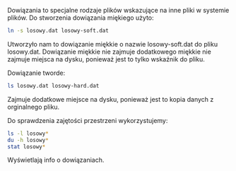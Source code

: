 Dowiązania to specjalne rodzaje plików wskazujące na inne pliki w systemie plików. Do stworzenia dowiązania miękiego użyto: 

```bash 
ln -s losowy.dat losowy-soft.dat
```

Utworzyło nam to dowiązanie miękkie o nazwie losowy-soft.dat do pliku losowy.dat. Dowiązanie miękkie nie zajmuje dodatkowego miękkie nie zajmuje miejsca na dysku, ponieważ jest to tylko wskaźnik do pliku. 

Dowiązanie tworde: 

```bash 
ls losowy.dat losowy-hard.dat
```
Zajmuje dodatkowe miejsce na dysku, ponieważ jest to kopia danych z orginalnego pliku. 

Do sprawdzenia zajętości przestrzeni wykorzystujemy:

``` bash
ls -l losowy*
du -h losowy*
stat losowy*
```
Wyświetlają info o dowiązaniach. 
